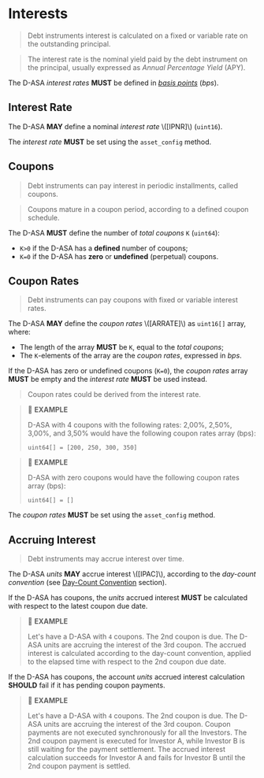 # Interests

> Debt instruments interest is calculated on a fixed or variable rate on the outstanding
> principal.

> The interest rate is the nominal yield paid by the debt instrument on the principal,
> usually expressed as *Annual Percentage Yield* (APY).

The D-ASA *interest rates* **MUST** be defined in *<a href="https://en.wikipedia.org/wiki/Basis_point">basis
points</a>* (*bps*).

## Interest Rate

The D-ASA **MAY** define a nominal *interest rate* \\([IPNR]\\) (`uint16`).

The *interest rate* **MUST** be set using the `asset_config` method.

## Coupons

> Debt instruments can pay interest in periodic installments, called coupons.

> Coupons mature in a coupon period, according to a defined coupon schedule.

The D-ASA **MUST** define the number of *total coupons* `K` (`uint64`):

- `K>0` if the D-ASA has a **defined** number of coupons;
- `K=0` if the D-ASA has **zero** or **undefined** (perpetual) coupons.

## Coupon Rates

> Debt instruments can pay coupons with fixed or variable interest rates.

The D-ASA **MAY** define the *coupon rates* \\([ARRATE]\\) as `uint16[]` array,
where:

- The length of the array **MUST** be `K`, equal to the *total coupons*;
- The `K`\-elements of the array are the *coupon rates*, expressed in *bps*.

If the D-ASA has zero or undefined coupons (`K=0`), the *coupon rates* array **MUST**
be empty and the *interest rate* **MUST** be used instead.

> Coupon rates could be derived from the interest rate.

> 📎 **EXAMPLE**
>
> D-ASA with 4 coupons with the following rates: 2,00%, 2,50%, 3,00%, and 3,50%
> would have the following coupon rates array (bps):
>
> ```text
> uint64[] = [200, 250, 300, 350]
> ```

> 📎 **EXAMPLE**
>
> D-ASA with zero coupons would have the following coupon rates array (bps):
>
> ```text
> uint64[] = []
> ```

The *coupon rates* **MUST** be set using the `asset_config` method.

## Accruing Interest

> Debt instruments may accrue interest over time.

The D-ASA *units* **MAY** accrue interest \\([IPAC]\\), according to the *day-count
convention* (see [Day-Count Convention](./day-count-convention.md) section).

If the D-ASA has coupons, the *units* accrued interest **MUST** be calculated with
respect to the latest coupon due date.

> 📎 **EXAMPLE**
>
> Let's have a D-ASA with `4` coupons. The 2nd coupon is due. The D-ASA units are
> accruing the interest of the 3rd coupon. The accrued interest is calculated according
> to the day-count convention, applied to the elapsed time with respect to the 2nd
> coupon due date.

If the D-ASA has coupons, the account *units* accrued interest calculation **SHOULD**
fail if it has pending coupon payments.

> 📎 **EXAMPLE**
>
> Let's have a D-ASA with `4` coupons. The 2nd coupon is due. The D-ASA units are
> accruing the interest of the 3rd coupon. Coupon payments are not executed synchronously
> for all the Investors. The 2nd coupon payment is executed for Investor A, while
> Investor B is still waiting for the payment settlement. The accrued interest calculation
> succeeds for Investor A and fails for Investor B until the 2nd coupon payment is
> settled.
